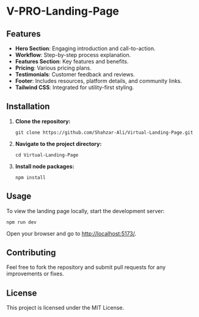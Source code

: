<!DOCTYPE html>
<html lang="en">
<head>
    <meta charset="UTF-8">
    <meta name="viewport" content="width=device-width, initial-scale=1.0">
</head>
<body>
    <h1>V-PRO-Landing-Page</h1>
    
   <h2>Features</h2>
    <ul>
        <li><strong>Hero Section</strong>: Engaging introduction and call-to-action.</li>
        <li><strong>Workflow</strong>: Step-by-step process explanation.</li>
        <li><strong>Features Section</strong>: Key features and benefits.</li>
        <li><strong>Pricing</strong>: Various pricing plans.</li>
        <li><strong>Testimonials</strong>: Customer feedback and reviews.</li>
        <li><strong>Footer</strong>: Includes resources, platform details, and community links.</li>
        <li><strong>Tailwind CSS</strong>: Integrated for utility-first styling.</li>
    </ul>

   <h2>Installation</h2>
    <ol>
        <li><strong>Clone the repository:</strong>
            <pre><code>git clone https://github.com/Shahzar-Ali/Virtual-Landing-Page.git</code></pre>
        </li>
        <li><strong>Navigate to the project directory:</strong>
            <pre><code>cd Virtual-Landing-Page</code></pre>
        </li>
        <li><strong>Install node packages:</strong>
            <pre><code>npm install</code></pre>
        </li>
    </ol>

  <h2>Usage</h2>
    <p>To view the landing page locally, start the development server:</p>
    <pre><code>npm run dev</code></pre>
    <p>Open your browser and go to <a href="http://localhost:5173/">http://localhost:5173/</a>.</p>

   <h2>Contributing</h2>
    <p>Feel free to fork the repository and submit pull requests for any improvements or fixes.</p>

   <h2>License</h2>
    <p>This project is licensed under the MIT License.</p>
</body>
</html>
